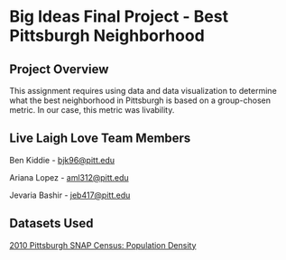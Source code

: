 # Big Ideas Final Project - Best Pittsburgh Neighborhood

## Project Overview
This assignment requires using data and data visualization to determine what the best neighborhood in Pittsburgh is based on a group-chosen metric. In our case, this metric was livability.

## Live Laigh Love Team Members
Ben Kiddie - bjk96@pitt.edu

Ariana Lopez - aml312@pitt.edu

Jevaria Bashir - jeb417@pitt.edu

## Datasets Used
[2010 Pittsburgh SNAP Census: Population Density](https://data.wprdc.org/dataset/pgh/resource/d5573eb6-a647-42b4-8b17-6e4787e48eeb)
